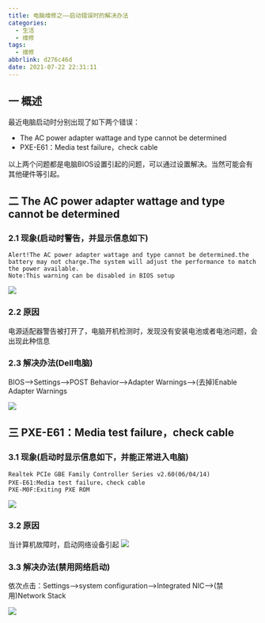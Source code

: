 ```yaml
---
title: 电脑维修之——启动错误时的解决办法
categories:
  - 生活
  - 维修
tags:
  - 维修
abbrlink: d276c46d
date: 2021-07-22 22:31:11
---
```

## 一 概述

最近电脑启动时分别出现了如下两个错误：

* The AC power adapter wattage and type cannot be determined
* PXE-E61：Media test failure，check cable

以上两个问题都是电脑BIOS设置引起的问题，可以通过设置解决。当然可能会有其他硬件等引起。

<!--more-->

## 二 The AC power adapter wattage and type cannot be determined

### 2.1 现象(启动时警告，并显示信息如下)
```
Alert!The AC power adapter wattage and type cannot be determined.the battery may not charge.The system will adjust the performance to match the power available.
Note:This warning can be disabled in BIOS setup
```

![][1]

### 2.2 原因

电源适配器警告被打开了，电脑开机检测时，发现没有安装电池或者电池问题，会出现此种信息

### 2.3 解决办法(Dell电脑)

BIOS——>Settings——>POST Behavior——>Adapter Warnings——>(去掉)Enable Adapter Warnings

![][2]

## 三 PXE-E61：Media test failure，check cable

### 3.1 现象(启动时显示信息如下，并能正常进入电脑)
```
Realtek PCIe GBE Family Controller Series v2.60(06/04/14)
PXE-E61:Media test failure，check cable
PXE-M0F:Exiting PXE ROM
```

![][3]

### 3.2 原因

当计算机故障时，启动网络设备引起
![][4]
### 3.3 解决办法(禁用网络启动)

依次点击：Settings——>system configuration——>Integrated NIC——>(禁用)Network Stack

![][5]


[1]:https://cdn.staticaly.com/gh/PGzxc/CDN/master/blog-life/pc-ac-power-adapter-problem.jpg
[2]:https://cdn.staticaly.com/gh/PGzxc/CDN/master/blog-life/pc-ac-power-enabled.jpg
[3]:https://cdn.staticaly.com/gh/PGzxc/CDN/master/blog-life/pc-pex-e61-problem.jpg
[4]:https://cdn.staticaly.com/gh/PGzxc/CDN/master/blog-life/pc-pex-e61-reason.jpg
[5]:https://cdn.staticaly.com/gh/PGzxc/CDN/master/blog-life/pc-pex-e61-result.jpg